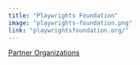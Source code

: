 ```yaml
---
title: "Playwrights Foundation"
image: "playwrights-foundation.png"
link: "playwrightsfoundation.org/"
---
```


[Partner Organizations](/programs/partner-organizations)